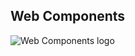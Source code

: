 ## Web Components

<img src="/images/wc-logo.svg" alt="Web Components logo" style="border: none" />
